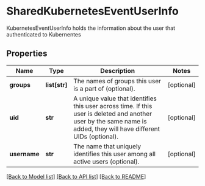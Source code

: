 # SharedKubernetesEventUserInfo

KubernetesEventUserInfo holds the information about the user that authenticated to Kubernentes

## Properties
Name | Type | Description | Notes
------------ | ------------- | ------------- | -------------
**groups** | **list[str]** | The names of groups this user is a part of (optional).  | [optional] 
**uid** | **str** | A unique value that identifies this user across time. If this user is deleted and another user by the same name is added, they will have different UIDs (optional).  | [optional] 
**username** | **str** | The name that uniquely identifies this user among all active users (optional).  | [optional] 

[[Back to Model list]](../README.md#documentation-for-models) [[Back to API list]](../README.md#documentation-for-api-endpoints) [[Back to README]](../README.md)


